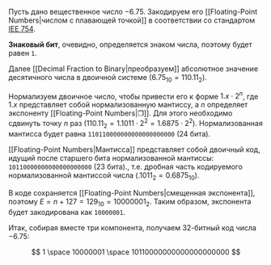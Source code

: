 
Пусть дано вещественное число $-6.75$. Закодируем его [[Floating-Point Numbers|числом с плавающей точкой]] в соответствии со стандартом [IEE 754](https://en.wikipedia.org/wiki/IEEE_754). 

**Знаковый бит**, очевидно, определяется знаком числа, поэтому будет равен `1`. 

Далее [[Decimal Fraction to Binary|преобразуем]] абсолютное значение десятичного числа в двоичной системе ($6.75_10​=110.11_2$)​. 

Нормализуем двоичное число, чтобы привести его к форме $1.x \cdot 2^n$, где $1.x$ представляет собой нормализованную мантиссу, а $n$ определяет экспоненту [[Floating-Point Numbers|❐]]. Для этого необходимо сдвинуть точку $n$ раз ($110.11_2 = 1.1011 \cdot 2^2 = 1.6875 \cdot 2^2$).  Нормализованная мантисса будет равна `110110000000000000000000` (24 бита).

[[Floating-Point Numbers|Мантисса]] представляет собой двоичный код, идущий после старшего бита нормализованной мантиссы: `10110000000000000000000` (23 бита)., т.е. дробная часть кодируемого нормализованной мантиссой числа ($.1011_2 = 0.6875_{10}$).

В коде сохраняется [[Floating-Point Numbers|смещенная экспонента]], поэтому $E = n + 127 = 129_{10} = 10000001_2$. Таким образом, экспонента будет закодирована как `10000001`.

Итак, собирая вместе три компонента, получаем 32-битный код числа $-6.75$:

$$
1 \space 10000001 \space 10110000000000000000000
$$
